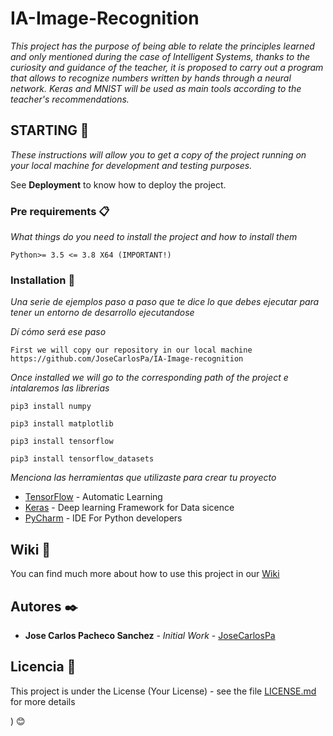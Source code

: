 # IA-Image-Recognition

_This project has the purpose of being able to relate the principles learned and only mentioned during the case of Intelligent Systems, thanks to the curiosity and guidance of the teacher, it is proposed to carry out a program that allows to recognize numbers written by hands through a neural network.
Keras and MNIST will be used as main tools according to the teacher's recommendations._

## STARTING 🚀

_These instructions will allow you to get a copy of the project running on your local machine for development and testing purposes._

See **Deployment** to know how to deploy the project.


### Pre requirements 📋

_What things do you need to install the project and how to install them_

```
Python>= 3.5 <= 3.8 X64 (IMPORTANT!)
```



### Installation 🔧

_Una serie de ejemplos paso a paso que te dice lo que debes ejecutar para tener un entorno de desarrollo ejecutandose_

_Dí cómo será ese paso_

```
First we will copy our repository in our local machine https://github.com/JoseCarlosPa/IA-Image-recognition
```

_Once installed we will go to the corresponding path of the project e intalaremos las librerias_

```
pip3 install numpy
```
```
pip3 install matplotlib
```

```
pip3 install tensorflow
```

```
pip3 install tensorflow_datasets
```

_Menciona las herramientas que utilizaste para crear tu proyecto_

* [TensorFlow](http://tensorflow.org/) - Automatic Learning
* [Keras](https://keras.io/) - Deep learning Framework for Data sicence
* [PyCharm](https://www.jetbrains.com/es-es/pycharm/download/) - IDE For Python developers

## Wiki 📖


You can find much more about how to use this project in our [Wiki](https://github.com/tu/proyecto/wiki)

## Autores ✒️


* **Jose Carlos Pacheco Sanchez** - *Initial Work* - [JoseCarlosPa](https://github.com/JoseCarlosPa)


## Licencia 📄

This project is under the License (Your License) - see the file [LICENSE.md](https://github.com/JoseCarlosPa/IA-Image-recognition/blob/main/LICENSE) for more details

) 😊
